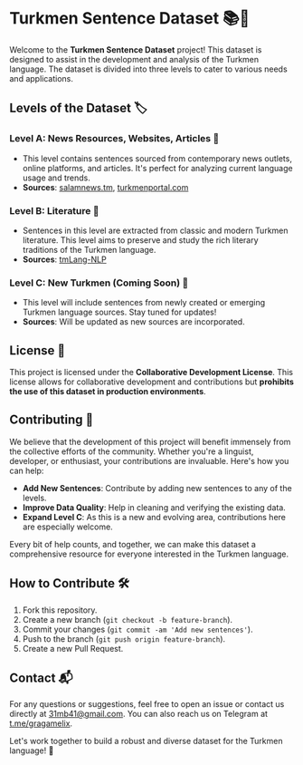 # Turkmen Sentence Dataset 📚📰

Welcome to the **Turkmen Sentence Dataset** project! This dataset is designed to assist in the development and analysis of the Turkmen language. The dataset is divided into three levels to cater to various needs and applications.

## Levels of the Dataset 🏷️

### Level A: News Resources, Websites, Articles 📰
- This level contains sentences sourced from contemporary news outlets, online platforms, and articles. It's perfect for analyzing current language usage and trends.
- **Sources**: [salamnews.tm](https://salamnews.tm/), [turkmenportal.com](https://turkmenportal.com/)

### Level B: Literature 📖
- Sentences in this level are extracted from classic and modern Turkmen literature. This level aims to preserve and study the rich literary traditions of the Turkmen language.
- **Sources**: [tmLang-NLP](https://github.com/tmLang-NLP/datasets)

### Level C: New Turkmen (Coming Soon) 🌱
- This level will include sentences from newly created or emerging Turkmen language sources. Stay tuned for updates!
- **Sources**: Will be updated as new sources are incorporated.

## License 📜

This project is licensed under the **Collaborative Development License**. This license allows for collaborative development and contributions but **prohibits the use of this dataset in production environments**.

## Contributing 🤝

We believe that the development of this project will benefit immensely from the collective efforts of the community. Whether you're a linguist, developer, or enthusiast, your contributions are invaluable. Here's how you can help:

- **Add New Sentences**: Contribute by adding new sentences to any of the levels.
- **Improve Data Quality**: Help in cleaning and verifying the existing data.
- **Expand Level C**: As this is a new and evolving area, contributions here are especially welcome.

Every bit of help counts, and together, we can make this dataset a comprehensive resource for everyone interested in the Turkmen language.

## How to Contribute 🛠️

1. Fork this repository.
2. Create a new branch (`git checkout -b feature-branch`).
3. Commit your changes (`git commit -am 'Add new sentences'`).
4. Push to the branch (`git push origin feature-branch`).
5. Create a new Pull Request.

## Contact 📬

For any questions or suggestions, feel free to open an issue or contact us directly at [31mb41@gmail.com](mailto:31mb41@gmail.com). You can also reach us on Telegram at [t.me/gragamelix](https://t.me/gargamelix/).

Let's work together to build a robust and diverse dataset for the Turkmen language! 🌟

